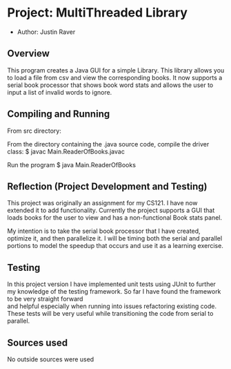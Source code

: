  
# Project: MultiThreaded Library

* Author: Justin Raver

## Overview

This program creates a Java GUI for a simple Library. This 
library allows you to load a file from csv and view the corresponding 
books. It now supports a serial book processor that shows book word 
stats and allows the user to input a list of invalid words to ignore.

## Compiling and Running

From src directory:
 
From the directory containing the .java source code, compile the driver class:
    $ javac Main.ReaderOfBooks.javac

Run the program
    $ java Main.ReaderOfBooks
 
## Reflection (Project Development and Testing)

This project was originally an assignment for my CS121. I have now extended it 
to add functionality. Currently the project supports a GUI that loads books for 
the user to view and has a non-functional Book stats panel. 

My intention is to take the serial book processor that I have created, optimize it, and then 
parallelize it. I will be timing both the serial and parallel portions to model the speedup
that occurs and use it as a learning exercise.

## Testing

In this project version I have implemented unit tests using JUnit to further my knowledge
of the testing framework. So far I have found the framework to be very straight forward  
and helpful especially when running into issues refactoring existing code. These tests
will be very useful while transitioning the code from serial to parallel. 

## Sources used

No outside sources were used